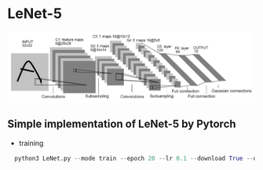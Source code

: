LeNet-5
=======
![Architecture](./images/LeNet-5_Architecture.JPG)
## __Simple implementation of LeNet-5 by Pytorch__


* training

```python
  python3 LeNet.py --mode train --epoch 20 --lr 0.1 --download True --optim SGD --momentum 0.0
```

  
